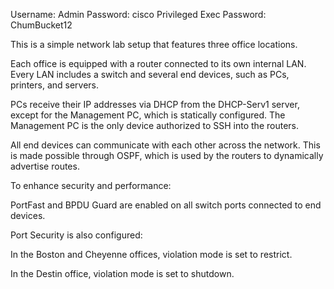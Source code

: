 Username: Admin
Password: cisco
Privileged Exec Password: ChumBucket12

This is a simple network lab setup that features three office locations.

Each office is equipped with a router connected to its own internal LAN.
Every LAN includes a switch and several end devices, such as PCs, printers, and servers.

PCs receive their IP addresses via DHCP from the DHCP-Serv1 server, except for the Management PC, which is statically configured. The Management PC is the only device authorized to SSH into the routers.

All end devices can communicate with each other across the network. This is made possible through OSPF, which is used by the routers to dynamically advertise routes.

To enhance security and performance:

PortFast and BPDU Guard are enabled on all switch ports connected to end devices.

Port Security is also configured:

In the Boston and Cheyenne offices, violation mode is set to restrict.

In the Destin office, violation mode is set to shutdown.